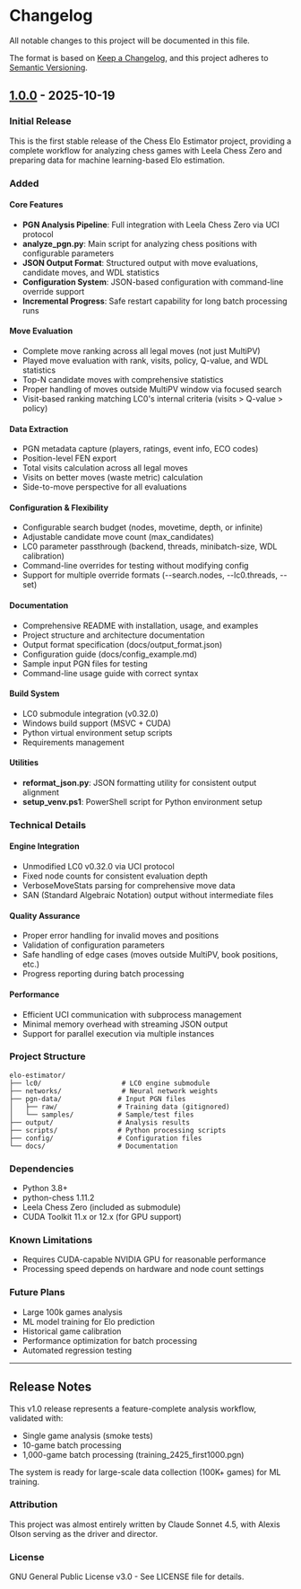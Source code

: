 # Changelog

All notable changes to this project will be documented in this file.

The format is based on [Keep a Changelog](https://keepachangelog.com/en/1.0.0/),
and this project adheres to [Semantic Versioning](https://semver.org/spec/v2.0.0.html).

## [1.0.0] - 2025-10-19

### Initial Release

This is the first stable release of the Chess Elo Estimator project, providing a complete workflow for analyzing chess games with Leela Chess Zero and preparing data for machine learning-based Elo estimation.

### Added

#### Core Features
- **PGN Analysis Pipeline**: Full integration with Leela Chess Zero via UCI protocol
- **analyze_pgn.py**: Main script for analyzing chess positions with configurable parameters
- **JSON Output Format**: Structured output with move evaluations, candidate moves, and WDL statistics
- **Configuration System**: JSON-based configuration with command-line override support
- **Incremental Progress**: Safe restart capability for long batch processing runs

#### Move Evaluation
- Complete move ranking across all legal moves (not just MultiPV)
- Played move evaluation with rank, visits, policy, Q-value, and WDL statistics
- Top-N candidate moves with comprehensive statistics
- Proper handling of moves outside MultiPV window via focused search
- Visit-based ranking matching LC0's internal criteria (visits > Q-value > policy)

#### Data Extraction
- PGN metadata capture (players, ratings, event info, ECO codes)
- Position-level FEN export
- Total visits calculation across all legal moves
- Visits on better moves (waste metric) calculation
- Side-to-move perspective for all evaluations

#### Configuration & Flexibility
- Configurable search budget (nodes, movetime, depth, or infinite)
- Adjustable candidate move count (max_candidates)
- LC0 parameter passthrough (backend, threads, minibatch-size, WDL calibration)
- Command-line overrides for testing without modifying config
- Support for multiple override formats (--search.nodes, --lc0.threads, --set)

#### Documentation
- Comprehensive README with installation, usage, and examples
- Project structure and architecture documentation
- Output format specification (docs/output_format.json)
- Configuration guide (docs/config_example.md)
- Sample input PGN files for testing
- Command-line usage guide with correct syntax

#### Build System
- LC0 submodule integration (v0.32.0)
- Windows build support (MSVC + CUDA)
- Python virtual environment setup scripts
- Requirements management

#### Utilities
- **reformat_json.py**: JSON formatting utility for consistent output alignment
- **setup_venv.ps1**: PowerShell script for Python environment setup

### Technical Details

#### Engine Integration
- Unmodified LC0 v0.32.0 via UCI protocol
- Fixed node counts for consistent evaluation depth
- VerboseMoveStats parsing for comprehensive move data
- SAN (Standard Algebraic Notation) output without intermediate files

#### Quality Assurance
- Proper error handling for invalid moves and positions
- Validation of configuration parameters
- Safe handling of edge cases (moves outside MultiPV, book positions, etc.)
- Progress reporting during batch processing

#### Performance
- Efficient UCI communication with subprocess management
- Minimal memory overhead with streaming JSON output
- Support for parallel execution via multiple instances

### Project Structure
```
elo-estimator/
├── lc0/                    # LC0 engine submodule
├── networks/               # Neural network weights
├── pgn-data/              # Input PGN files
│   ├── raw/               # Training data (gitignored)
│   └── samples/           # Sample/test files
├── output/                # Analysis results
├── scripts/               # Python processing scripts
├── config/                # Configuration files
└── docs/                  # Documentation
```

### Dependencies
- Python 3.8+
- python-chess 1.11.2
- Leela Chess Zero (included as submodule)
- CUDA Toolkit 11.x or 12.x (for GPU support)

### Known Limitations
- Requires CUDA-capable NVIDIA GPU for reasonable performance
- Processing speed depends on hardware and node count settings

### Future Plans
- Large 100k games analysis
- ML model training for Elo prediction
- Historical game calibration
- Performance optimization for batch processing
- Automated regression testing

---

## Release Notes

This v1.0 release represents a feature-complete analysis workflow, validated with:
- Single game analysis (smoke tests)
- 10-game batch processing
- 1,000-game batch processing (training_2425_first1000.pgn)

The system is ready for large-scale data collection (100K+ games) for ML training.

### Attribution
This project was almost entirely written by Claude Sonnet 4.5, with Alexis Olson serving as the driver and director.

### License
GNU General Public License v3.0 - See LICENSE file for details.

[1.0.0]: https://github.com/AlexisOlson/elo-estimator/releases/tag/v1.0.0
